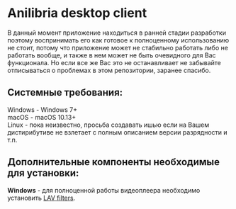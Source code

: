 # Anilibria desktop client

В данный момент приложение находиться в ранней стадии разработки поэтому воспринимать его как готовое к полноценному использованию не стоит, потому что приложение может не стабильно работать либо не работать вообще, и также в нем может не быть очевидного для Вас функционала. Но если все же Вас это не останавливает не забывайте отписываться о проблемах в этом репозитории, заранее спасибо.

## Системные требования:

Windows - Windows 7+  
macOS - macOS 10.13+  
Linux - пока неизвестно, просьба создавать ишью если на Вашем дистирибутиве не взлетает с полным описанием версии разрядности и т.п.  

## Дополнительные компоненты необходимые для установки:

**Windows** - для полноценной работы видеоплеера необходимо установить [LAV filters](https://github.com/Nevcairiel/LAVFilters/releases).
